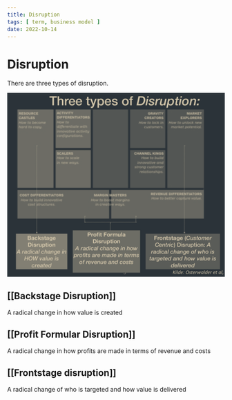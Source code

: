 ```yaml
---
title: Disruption
tags: [ term, business model ]
date: 2022-10-14
---
```


# Disruption
There are three types of disruption.

![](img/pasted_img_20221014122442.png)

## [[Backstage Disruption]]
A radical change in how value is created

## [[Profit Formular Disruption]]
A radical change in how profits are made in terms of revenue and costs

## [[Frontstage disruption]]
A radical change of who is targeted and how value is delivered



